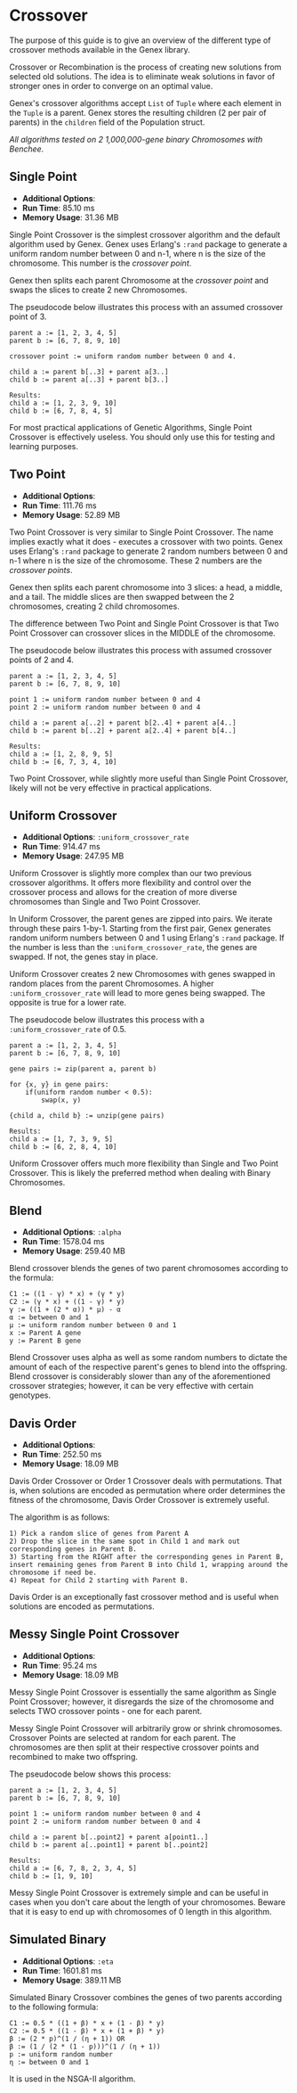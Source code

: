 # Crossover

The purpose of this guide is to give an overview of the different type of crossover methods available in the Genex library.

Crossover or Recombination is the process of creating new solutions from selected old solutions. The idea is to eliminate weak solutions in favor of stronger ones in order to converge on an optimal value.

Genex's crossover algorithms accept `List` of `Tuple` where each element in the `Tuple` is a parent. Genex stores the resulting children (2 per pair of parents) in the `children` field of the Population struct.

*All algorithms tested on 2 1,000,000-gene binary Chromosomes with Benchee.*

## Single Point

- **Additional Options**:
- **Run Time**: 85.10 ms
- **Memory Usage**: 31.36 MB

Single Point Crossover is the simplest crossover algorithm and the default algorithm used by Genex. Genex uses Erlang's `:rand` package to generate a uniform random number between 0 and n-1, where n is the size of the chromosome. This number is the *crossover point*.

Genex then splits each parent Chromosome at the *crossover point* and swaps the slices to create 2 new Chromosomes.

The pseudocode below illustrates this process with an assumed crossover point of 3.

```
parent a := [1, 2, 3, 4, 5]
parent b := [6, 7, 8, 9, 10]

crossover point := uniform random number between 0 and 4.

child a := parent b[..3] + parent a[3..]
child b := parent a[..3] + parent b[3..]

Results:
child a := [1, 2, 3, 9, 10]
child b := [6, 7, 8, 4, 5]
```

For most practical applications of Genetic Algorithms, Single Point Crossover is effectively useless. You should only use this for testing and learning purposes.

## Two Point

- **Additional Options**:
- **Run Time**: 111.76 ms
- **Memory Usage**: 52.89 MB

Two Point Crossover is very similar to Single Point Crossover. The name implies exactly what it does - executes a crossover with two points. Genex uses Erlang's `:rand` package to generate 2 random numbers between 0 and n-1 where n is the size of the chromosome. These 2 numbers are the *crossover points*.

Genex then splits each parent chromosome into 3 slices: a head, a middle, and a tail. The middle slices are then swapped between the 2 chromosomes, creating 2 child chromosomes.

The difference between Two Point and Single Point Crossover is that Two Point Crossover can crossover slices in the MIDDLE of the chromosome.

The pseudocode below illustrates this process with assumed crossover points of 2 and 4.

```
parent a := [1, 2, 3, 4, 5]
parent b := [6, 7, 8, 9, 10]

point 1 := uniform random number between 0 and 4
point 2 := uniform random number between 0 and 4

child a := parent a[..2] + parent b[2..4] + parent a[4..]
child b := parent b[..2] + parent a[2..4] + parent b[4..]

Results:
child a := [1, 2, 8, 9, 5]
child b := [6, 7, 3, 4, 10]
```

Two Point Crossover, while slightly more useful than Single Point Crossover, likely will not be very effective in practical applications.

## Uniform Crossover

- **Additional Options**: `:uniform_crossover_rate`
- **Run Time**: 914.47 ms
- **Memory Usage**: 247.95 MB

Uniform Crossover is slightly more complex than our two previous crossover algorithms. It offers more flexibility and control over the crossover process and allows for the creation of more diverse chromosomes than Single and Two Point Crossover.

In Uniform Crossover, the parent genes are zipped into pairs. We iterate through these pairs 1-by-1. Starting from the first pair, Genex generates random uniform numbers between 0 and 1 using Erlang's `:rand` package. If the number is less than the `:uniform_crossover_rate`, the genes are swapped. If not, the genes stay in place.

Uniform Crossover creates 2 new Chromosomes with genes swapped in random places from the parent Chromosomes. A higher `:uniform_crossover_rate` will lead to more genes being swapped. The opposite is true for a lower rate.

The pseudocode below illustrates this process with a `:uniform_crossover_rate` of 0.5.

```
parent a := [1, 2, 3, 4, 5]
parent b := [6, 7, 8, 9, 10]

gene pairs := zip(parent a, parent b)

for {x, y} in gene pairs:
    if(uniform random number < 0.5):
        swap(x, y)

{child a, child b} := unzip(gene pairs)

Results:
child a := [1, 7, 3, 9, 5]
child b := [6, 2, 8, 4, 10]
```

Uniform Crossover offers much more flexibility than Single and Two Point Crossover. This is likely the preferred method when dealing with Binary Chromosomes.

## Blend

- **Additional Options**: `:alpha`
- **Run Time**: 1578.04 ms
- **Memory Usage**: 259.40 MB

Blend crossover blends the genes of two parent chromosomes according to the formula:

```
C1 := ((1 - γ) * x) + (γ * y)
C2 := (γ * x) + ((1 - γ) * y)
γ := ((1 + (2 * α)) * μ) - α
α := between 0 and 1
μ := uniform random number between 0 and 1
x := Parent A gene
y := Parent B gene
```

Blend Crossover uses alpha as well as some random numbers to dictate the amount of each of the respective parent's genes to blend into the offspring. Blend crossover is considerably slower than any of the aforementioned crossover strategies; however, it can be very effective with certain genotypes.

## Davis Order

- **Additional Options**:
- **Run Time**: 252.50 ms
- **Memory Usage**: 18.09 MB

Davis Order Crossover or Order 1 Crossover deals with permutations. That is, when solutions are encoded as permutation where order determines the fitness of the chromosome, Davis Order Crossover is extremely useful.

The algorithm is as follows:

    1) Pick a random slice of genes from Parent A
    2) Drop the slice in the same spot in Child 1 and mark out corresponding genes in Parent B.
    3) Starting from the RIGHT after the corresponding genes in Parent B, insert remaining genes from Parent B into Child 1, wrapping around the chromosome if need be.
    4) Repeat for Child 2 starting with Parent B.

Davis Order is an exceptionally fast crossover method and is useful when solutions are encoded as permutations.

## Messy Single Point Crossover

- **Additional Options**:
- **Run Time**: 95.24 ms
- **Memory Usage**: 18.09 MB

Messy Single Point Crossover is essentially the same algorithm as Single Point Crossover; however, it disregards the size of the chromosome and selects TWO crossover points - one for each parent.

Messy Single Point Crossover will arbitrarily grow or shrink chromosomes. Crossover Points are selected at random for each parent. The chromosomes are then split at their respective crossover points and recombined to make two offspring.

The pseudocode below shows this process:

```
parent a := [1, 2, 3, 4, 5]
parent b := [6, 7, 8, 9, 10]

point 1 := uniform random number between 0 and 4
point 2 := uniform random number between 0 and 4

child a := parent b[..point2] + parent a[point1..]
child b := parent a[..point1] + parent b[..point2]

Results:
child a := [6, 7, 8, 2, 3, 4, 5]
child b := [1, 9, 10]
```

Messy Single Point Crossover is extremely simple and can be useful in cases when you don't care about the length of your chromosomes. Beware that it is easy to end up with chromosomes of 0 length in this algorithm.

## Simulated Binary

- **Additional Options**: `:eta`
- **Run Time**: 1601.81 ms
- **Memory Usage**: 389.11 MB

Simulated Binary Crossover combines the genes of two parents according to the following formula:

```
C1 := 0.5 * ((1 + β) * x + (1 - β) * y)
C2 := 0.5 * ((1 - β) * x + (1 + β) * y)
β := (2 * p)^(1 / (η + 1)) OR
β := (1 / (2 * (1 - p)))^(1 / (η + 1))
p := uniform random number
η := between 0 and 1
```

It is used in the NSGA-II algorithm.